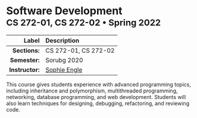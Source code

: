 <h1>
Software Development<br/>
<sup>
CS 272-01, CS 272-02 &bullet; Spring 2022
</sup>
</h2>

| Label | Description |
|------:|:------------|
| **Sections:** | CS 272-01, CS 272-02 |
| **Semester:** | Sorubg 2020 |
| **Instructor:** | [Sophie Engle](sjengle@cs.usfca.edu) |


This course gives students experience with advanced programming topics, including inheritance and polymorphism, multithreaded programming, networking, database programming, and web development. Students will also learn techniques for designing, debugging, refactoring, and reviewing code.
